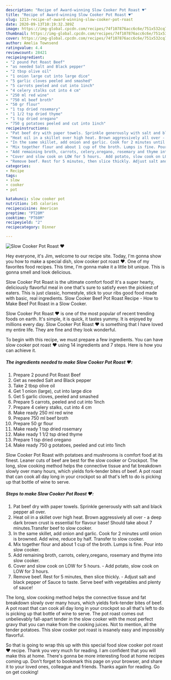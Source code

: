 ```yaml
---
description: "Recipe of Award-winning Slow Cooker Pot Roast ♥️"
title: "Recipe of Award-winning Slow Cooker Pot Roast ♥️"
slug: 1213-recipe-of-award-winning-slow-cooker-pot-roast
date: 2020-09-13T10:19:32.389Z
image: https://img-global.cpcdn.com/recipes/74f107876acc6c6e/751x532cq70/slow-cooker-pot-roast-♥️-recipe-main-photo.jpg
thumbnail: https://img-global.cpcdn.com/recipes/74f107876acc6c6e/751x532cq70/slow-cooker-pot-roast-♥️-recipe-main-photo.jpg
cover: https://img-global.cpcdn.com/recipes/74f107876acc6c6e/751x532cq70/slow-cooker-pot-roast-♥️-recipe-main-photo.jpg
author: Amelia Townsend
ratingvalue: 4.4
reviewcount: 28421
recipeingredient:
- "2 pound Pot Roast Beef"
- "as needed Salt and Black pepper"
- "2 tbsp olive oil"
- "1 onion large cut into large dice"
- "5 garlic cloves peeled and smashed"
- "5 carrots peeled and cut into 1inch"
- "4 celery stalks cut into 4 cm"
- "250 ml red wine"
- "750 ml beef broth"
- "50 gr flour"
- "1 tsp dried rosemary"
- "1 1/2 tsp dried thyme"
- "1 tsp dried oregano"
- "750 g potatoes peeled and cut into 1inch"
recipeinstructions:
- "Pat beef dry with paper towels. Sprinkle generously with salt and black pepper all over."
- "Heat oil in a skillet over high heat. Brown aggressively all over - a deep dark brown crust is essential for flavour base! Should take about 7 minutes.Transfer beef to slow cooker."
- "In the same skillet, add onion and garlic. Cook for 2 minutes until onion is browned. Add wine, reduce by half. Transfer to slow cooker."
- "Mix together flour and about 1 cup of the broth. Lumps is fine. Pour into slow cooker."
- "Add remaining broth, carrots, celery,oregano, rosemary and thyme into slow cooker."
- "Cover and slow cook on LOW for 5 hours.  Add potato, slow cook on LOW for 3 hours."
- "Remove beef. Rest for 5 minutes, then slice thickly. Adjust salt and black pepper of Sauce to taste. Serve beef with vegetables and plenty of sauce!"
categories:
- Recipe
tags:
- slow
- cooker
- pot

katakunci: slow cooker pot 
nutrition: 145 calories
recipecuisine: American
preptime: "PT20M"
cooktime: "PT60M"
recipeyield: "2"
recipecategory: Dinner

---
```



![Slow Cooker Pot Roast ♥️](https://img-global.cpcdn.com/recipes/74f107876acc6c6e/751x532cq70/slow-cooker-pot-roast-♥️-recipe-main-photo.jpg)

Hey everyone, it's Jim, welcome to our recipe site. Today, I'm gonna show you how to make a special dish, slow cooker pot roast ♥️. One of my favorites food recipes. This time, I'm gonna make it a little bit unique. This is gonna smell and look delicious.

Slow Cooker Pot Roast is the ultimate comfort food! It&#39;s a super hearty, deliciously flavorful meal in one that&#39;s sure to satisfy even the pickiest of eaters. This is just classic, homestyle, stick to your ribs good food made with basic, real ingredients. Slow Cooker Beef Pot Roast Recipe - How to Make Beef Pot Roast in a Slow Cooker.

Slow Cooker Pot Roast ♥️ is one of the most popular of recent trending foods on earth. It's simple, it is quick, it tastes yummy. It is enjoyed by millions every day. Slow Cooker Pot Roast ♥️ is something that I have loved my entire life. They are fine and they look wonderful.


To begin with this recipe, we must prepare a few ingredients. You can have slow cooker pot roast ♥️ using 14 ingredients and 7 steps. Here is how you can achieve it.

<!--inarticleads1-->

##### The ingredients needed to make Slow Cooker Pot Roast ♥️:

1. Prepare 2 pound Pot Roast Beef
1. Get as needed Salt and Black pepper
1. Take 2 tbsp olive oil
1. Get 1 onion (large), cut into large dice
1. Get 5 garlic cloves, peeled and smashed
1. Prepare 5 carrots, peeled and cut into 1inch
1. Prepare 4 celery stalks, cut into 4 cm
1. Make ready 250 ml red wine
1. Prepare 750 ml beef broth
1. Prepare 50 gr flour
1. Make ready 1 tsp dried rosemary
1. Make ready 1 1/2 tsp dried thyme
1. Prepare 1 tsp dried oregano
1. Make ready 750 g potatoes, peeled and cut into 1inch


Slow Cooker Pot Roast with potatoes and mushrooms is comfort food at its finest. Leaner cuts of beef are best for the slow cooker or Crockpot. The long, slow cooking method helps the connective tissue and fat breakdown slowly over many hours, which yields fork-tender bites of beef. A pot roast that can cook all day long in your crockpot so all that&#39;s left to do is picking up that bottle of wine to serve. 

<!--inarticleads2-->

##### Steps to make Slow Cooker Pot Roast ♥️:

1. Pat beef dry with paper towels. Sprinkle generously with salt and black pepper all over.
1. Heat oil in a skillet over high heat. Brown aggressively all over - a deep dark brown crust is essential for flavour base! Should take about 7 minutes.Transfer beef to slow cooker.
1. In the same skillet, add onion and garlic. Cook for 2 minutes until onion is browned. Add wine, reduce by half. Transfer to slow cooker.
1. Mix together flour and about 1 cup of the broth. Lumps is fine. Pour into slow cooker.
1. Add remaining broth, carrots, celery,oregano, rosemary and thyme into slow cooker.
1. Cover and slow cook on LOW for 5 hours.  - Add potato, slow cook on LOW for 3 hours.
1. Remove beef. Rest for 5 minutes, then slice thickly. - Adjust salt and black pepper of Sauce to taste. Serve beef with vegetables and plenty of sauce!


The long, slow cooking method helps the connective tissue and fat breakdown slowly over many hours, which yields fork-tender bites of beef. A pot roast that can cook all day long in your crockpot so all that&#39;s left to do is picking up that bottle of wine to serve. The pot roast comes out unbelievably fall-apart tender in the slow cooker with the most perfect gravy that you can make from the cooking juices. Not to mention, all the tender potatoes. This slow cooker pot roast is insanely easy and impossibly flavorful. 

So that is going to wrap this up with this special food slow cooker pot roast ♥️ recipe. Thank you very much for reading. I am confident that you will make this at home. There's gonna be more interesting food at home recipes coming up. Don't forget to bookmark this page on your browser, and share it to your loved ones, colleague and friends. Thanks again for reading. Go on get cooking!
